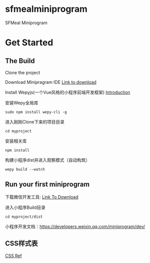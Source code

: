 # sfmealminiprogram
SFMeal Miniprogram

# Get Started

## The Build

Clone the project

Download Minipragram IDE  [Link to download](https://www.egret.com/products/wing.html)

Install Wepyjs(一个Vue风格的小程序前端开发框架) [Introduction](https://tencent.github.io/wepy/document.html#/?id=wepy%E9%A1%B9%E7%9B%AE%E7%9A%84%E5%88%9B%E5%BB%BA%E4%B8%8E%E4%BD%BF%E7%94%A8)

安装Wepy全局库
```
sudo npm install wepy-cli -g
```
进入刚刚Clone下来的项目目录
```
cd myproject
```
安装相关库
```
npm install
```
构建小程序dist并进入观察模式（自动构筑）
```
wepy build --watch
```

## Run your first miniprogram

下载微信开发工具: [Link To Download](https://developers.weixin.qq.com/miniprogram/dev/devtools/download.html)

进入小程序Build目录
```
cd myproject/dist
```

小程序开发文档：https://developers.weixin.qq.com/miniprogram/dev/

## CSS样式表

[CSS Ref](http://basscss.com/)
